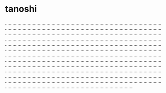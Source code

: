 # tanoshi
......................................................................................................................................................................................................................................................................................................................................................................................................................................................................................................................................................................................................................................................................................................................................................................................................................................................................................................................................................................................................................................................................................................................................................................................................................................................................................................................................................................................................................................................................................................................................................................................................................................................